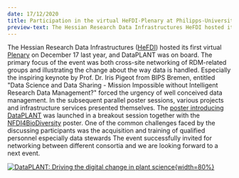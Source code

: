 ```yaml
---
date: 17/12/2020
title: Participation in the virtual HeFDI-Plenary at Philipps-University Marburg
preview-text: The Hessian Research Data Infrastructures HeFDI hosted its first virtual Plenary on December 17 last year, and DataPLANT was on board.
---
```


The Hessian Research Data Infrastructures ([HeFDI](https://www.uni-marburg.de/de/hefdi)) hosted its first virtual [Plenary](https://www.uni-marburg.de/de/hefdi/veranstaltungen/hefdi-plenary-2020) on December 17 last year, and DataPLANT was on board. The primary focus of the event was both cross-site networking of RDM-related groups and illustrating the change about the way data is handled. Especially the inspiring keynote by Prof. Dr. Iris Pigeot from BIPS Bremen, entitled "Data Science and Data Sharing - Mission Impossible without Intelligent Research Data Management?" forced the urgency of well conceived data management. In the subsequent parallel poster sessions, various projects and infrastructure services presented themselves. The [poster introducing DataPLANT](https://ilias.uni-marburg.de/goto.php?target=prtt_2225531&client_id=UNIMR) was launched in a breakout session together with the [NFDI4BioDiversity](https://ilias.uni-marburg.de/goto.php?target=prtt_2225495&client_id=UNIMR) poster. One of the common challenges faced by the discussing participants was the acquisition and training of qualified personnel especially data stewards The event successfully invited for networking between different consortia and we are looking forward to a next event.

[![DataPLANT: Driving the digital change in plant science](https://ilias.uni-marburg.de/data/UNIMR/mobs/mm_2869636/DataPLANT_HeFDI-Plenary.png?il_wac_token=5c9b710e80af33abbd905304ffd8028c60892931&il_wac_ttl=3&il_wac_ts=1616427287 "DataPLANT: Driving the digital change in plant science"){width=80%}](https://ilias.uni-marburg.de/goto.php?target=prtt_2225531&client_id=UNIMR "Redirect to Poster Abstract")
